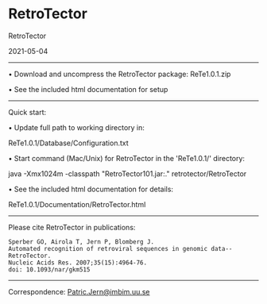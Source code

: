 # RetroTector
RetroTector 

2021-05-04

----
• Download and uncompress the RetroTector package:
  ReTe1.0.1.zip
  
• See the included html documentation for setup

----
Quick start:

• Update full path to working directory in:

  ReTe1.0.1/Database/Configuration.txt
  
• Start command (Mac/Unix) for RetroTector in the 'ReTe1.0.1/' directory:

  java -Xmx1024m -classpath "RetroTector101.jar:." retrotector/RetroTector
  
• See the included html documentation for details:

  ReTe1.0.1/Documentation/RetroTector.html
	
----
Please cite RetroTector in publications:

	Sperber GO, Airola T, Jern P, Blomberg J.
	Automated recognition of retroviral sequences in genomic data--RetroTector.
	Nucleic Acids Res. 2007;35(15):4964-76.
	doi: 10.1093/nar/gkm515
	
----
Correspondence:	Patric.Jern@imbim.uu.se



